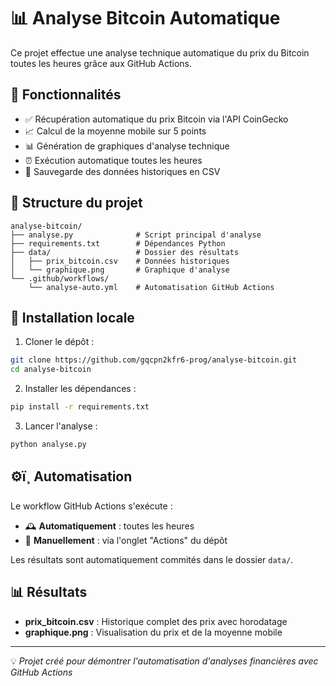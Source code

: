 # 📊 Analyse Bitcoin Automatique

Ce projet effectue une analyse technique automatique du prix du Bitcoin toutes les heures grâce aux GitHub Actions.

## 🚀 Fonctionnalités

- ✅ Récupération automatique du prix Bitcoin via l'API CoinGecko
- 📈 Calcul de la moyenne mobile sur 5 points
- 📊 Génération de graphiques d'analyse technique
- ⏰ Exécution automatique toutes les heures
- 💾 Sauvegarde des données historiques en CSV

## 📁 Structure du projet

```
analyse-bitcoin/
├── analyse.py              # Script principal d'analyse
├── requirements.txt        # Dépendances Python
├── data/                   # Dossier des résultats
│   ├── prix_bitcoin.csv    # Données historiques
│   └── graphique.png       # Graphique d'analyse
└── .github/workflows/
    └── analyse-auto.yml    # Automatisation GitHub Actions
```

## 🔧 Installation locale

1. Cloner le dépôt :
```bash
git clone https://github.com/gqcpn2kfr6-prog/analyse-bitcoin.git
cd analyse-bitcoin
```

2. Installer les dépendances :
```bash
pip install -r requirements.txt
```

3. Lancer l'analyse :
```bash
python analyse.py
```

## ⚙ï¸ Automatisation

Le workflow GitHub Actions s'exécute :
- 🕰️ **Automatiquement** : toutes les heures
- 🔄 **Manuellement** : via l'onglet "Actions" du dépôt

Les résultats sont automatiquement commités dans le dossier `data/`.

## 📊 Résultats

- **prix_bitcoin.csv** : Historique complet des prix avec horodatage
- **graphique.png** : Visualisation du prix et de la moyenne mobile

---

💡 *Projet créé pour démontrer l'automatisation d'analyses financières avec GitHub Actions*
